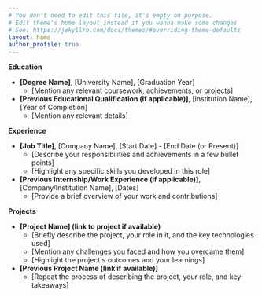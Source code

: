 ```yaml
---
# You don't need to edit this file, it's empty on purpose.
# Edit theme's home layout instead if you wanna make some changes
# See: https://jekyllrb.com/docs/themes/#overriding-theme-defaults
layout: home
author_profile: true
---
```



**Education**

* **[Degree Name]**, [University Name], [Graduation Year]
  * [Mention any relevant coursework, achievements, or projects]
* **[Previous Educational Qualification (if applicable)]**, [Institution Name], [Year of Completion]
  * [Mention any relevant details]

**Experience**

* **[Job Title]**, [Company Name], [Start Date] - [End Date (or Present)]
  * [Describe your responsibilities and achievements in a few bullet points]
  * [Highlight any specific skills you developed in this role]
* **[Previous Internship/Work Experience (if applicable)]**, [Company/Institution Name], [Dates]
  * [Provide a brief overview of your work and contributions]

**Projects**

* **[Project Name] (link to project if available)**
  * [Briefly describe the project, your role in it, and the key technologies used]
  * [Mention any challenges you faced and how you overcame them]
  * [Highlight the project's outcomes and your learnings]
* **[Previous Project Name (link if available)]**
  * [Repeat the process of describing the project, your role, and key takeaways]
